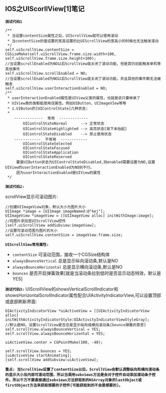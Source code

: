 ## IOS之UIScorllView[1]笔记

**`测试代码1`**

```objc
/**
 * 当设置contentSize属性之后，UIScrollView就可以使用滚动
 * 当contentSize的值设置的宽高设置的比UIScrollView的宽高小的时候也无法触发滚动
 */
self.uiScrollView.contentSize = CGSizeMake(self.uiScrollView.frame.size.width+100, self.uiScrollView.frame.size.height+100);
//当设置scrollEnabled为NO以后ScrollView就关闭了滚动功能，但是其仍旧能触发单机等其他事件
self.uiScrollView.scrollEnabled = NO;
//当设置scrollEnabled为NO以后ScrollView就关闭了滚动功能，并且其他的事件都无法被触发
self.uiScrollView.userInteractionEnabled = NO;
/**
 * userInteractionEnabled属性是UIView父类的属性，也就是说只要继承了
 * UIView类的类都能使用该属性。例如UIButton、UIImageVIew等等
 * 1.UIButon的[UIControlState]几种状态:
 *
    -------------  常用  -------------
        UIControlStateNormal      --> 正常状态
        UIControlStateHighlighted --> 高亮状态[按下未抬起]
        UIControlStateDisabled    --> 禁止使用状态
    ------------  不常用  ------------
        UIControlStateSelected
        UIControlStateFocused
        UIControlStateApplication
        UIControlStateReserved
	 要是UIButton状态为UIControlStateDisabled,则enabled需要设置为NO,设置UIView的userInteractionEnabled为NO则不行。
	 因为userInteractionEnabled是UIView的属性
 */
```


**`测试代码2:`**

scrollView显示可滚动图片:

```objc
//创建UIImageView对象，默认大小为图片大小
UIImage *image = [UIImage imageNamed:@"kej"];
UIImageView *imageView = [[UIImageView alloc] initWithImage:image];
//将图片添加至UIScrollView控件
[self.uiScrollView addSubview:imageView];
//设置可滚动范围为图片的大小
self.uiScrollView.contentSize = imageView.frame.size;
```

**`UIScrollView常用属性: `**

- `contentSize` 可滚动范围，接收一个CGSize结构体
- `alwaysBounceVertical` 总是显示纵向滚动条,默认是NO
- `alwaysBounceHorizontal` 总是显示横向滚动条,默认是NO
- `bounces` 是否开启弹簧效果[就是当滚动条拉到低时是否显示动态特效，默认是YES]

**`测试代码3:`**
UIScrollView的showsVerticalScrollIndicator和showsHorizontalScrollIndicator属性配合UIActivityIndicatorView,可以设置顶部或底部刷新界面: 

```objc
UIActivityIndicatorView *uiActiveView = [[UIActivityIndicatorView alloc] initWithActivityIndicatorStyle:UIActivityIndicatorViewStyleGray];
//默认是NO，设置ScrollView是否总是显示纵向或横向滚动条[bounce弹簧的意思]
self.scrollView.alwaysBounceVertical = YES;
self.scrollView.alwaysBounceHorizontal = YES;
    
uiActiveView.center = CGPointMake(100, -40);
    
self.scrollView.bounces = YES;
[uiActiveView startAnimating];
[self.scrollView addSubview:uiActiveView];
```

**`重点: 当ScrollView设置了contentSize以后，ScrollView会默认调整纵向和横向滚动条的显示大小及内部可滚动范围，所以当调用subviews方法是会对子控件自动添加滚动条子控件。所以千万不要直接通过subviews方法获取到的NSArray对象的lastObject或firstObject方法来获取想要的子控件[可能获取到的不会是想要的]。`**


